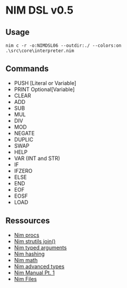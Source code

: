 # NIM DSL v0.5

## Usage

`nim c -r -o:NIMDSL06 --outdir:./ --colors:on .\src\core\interpreter.nim`

## Commands

* PUSH [Literal or Variable]
* PRINT Optional[Variable]
* CLEAR
* ADD
* SUB
* MUL
* DIV
* MOD
* NEGATE
* DUPLIC
* SWAP
* HELP
* VAR (INT and STR)
* IF
* IFZERO
* ELSE
* END
* EOF
* EOSF
* LOAD

## Ressources

* [Nim procs](https://nim-by-example.github.io/procs/)
* [Nim strutils join()](https://nim-lang.org/docs/strutils.html#join%2CopenArray%5Bstring%5D%2Cstring)
* [Nim typed arguments](https://nim-lang.org/docs/tut3.html#introduction-typed-arguments)
* [Nim hashing](https://nim-lang.org/docs/tables.html#basic-usage-hashing)
* [Nim math](https://nim-lang.org/docs/math.html#pow,float64,float64)
* [Nim advanced types](https://nim-lang.org/docs/tut1.html#advanced-types-tuples)
* [Nim Manual Pt. 1](https://nim-lang.org/docs/manual.html#esc_1)
* [Nim Files](https://nim-by-example.github.io/files/)
